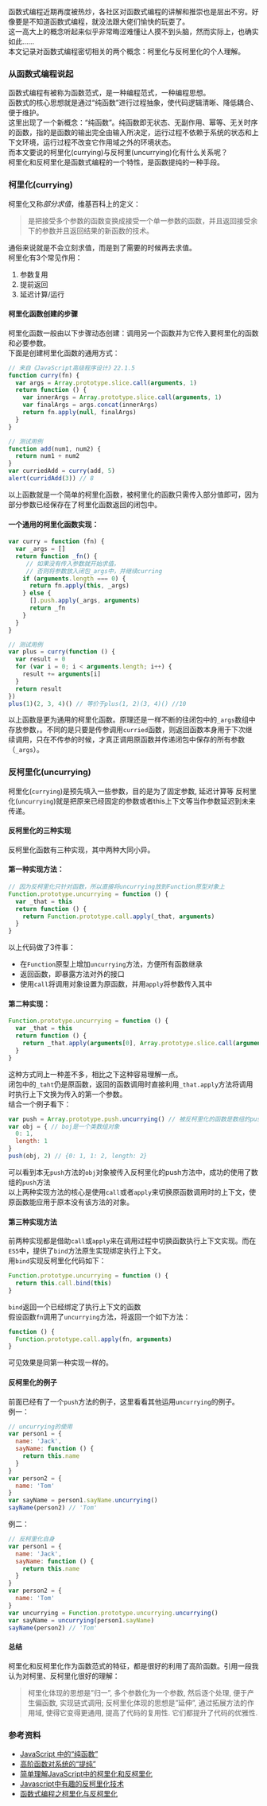 函数式编程近期再度被热炒，各社区对函数式编程的讲解和推崇也是层出不穷。好像要是不知道函数式编程，就没法跟大佬们愉快的玩耍了。  
这一高大上的概念听起来似乎非常晦涩难懂让人摸不到头脑，然而实际上，也确实如此……  
本文记录对函数式编程密切相关的两个概念：柯里化与反柯里化的个人理解。

### 从函数式编程说起
函数式编程有被称为函数范式，是一种编程范式，一种编程思想。  
函数式的核心思想就是通过“纯函数”进行过程抽象，使代码逻辑清晰、降低耦合、便于维护。  
这里出现了一个新概念：“纯函数”。纯函数即无状态、无副作用、幂等、无关时序的函数，指的是函数的输出完全由输入所决定，运行过程不依赖于系统的状态和上下文环境，运行过程不改变它作用域之外的环境状态。  
而本文要说的柯里化(currying)与反柯里(uncurrying)化有什么关系呢？  
柯里化和反柯里化是函数式编程的一个特性，是函数提纯的一种手段。

### 柯里化(currying)
柯里化又称*部分求值*，维基百科上的定义：
> 是把接受多个参数的函数变换成接受一个单一参数的函数，并且返回接受余下的参数并且返回结果的新函数的技术。 

通俗来说就是不会立刻求值，而是到了需要的时候再去求值。  
柯里化有3个常见作用：
1. 参数复用
2. 提前返回
3. 延迟计算/运行
#### 柯里化函数创建的步骤
柯里化函数一般由以下步骤动态创建：调用另一个函数并为它传入要柯里化的函数和必要参数。  
下面是创建柯里化函数的通用方式：
```js
// 来自《JavaScript高级程序设计》22.1.5
function curry(fn) {
  var args = Array.prototype.slice.call(arguments, 1)
  return function () {
    var innerArgs = Array.prototype.slice.call(arguments, 1)
    var finalArgs = args.concat(innerArgs)
    return fn.apply(null, finalArgs)
  }
}

// 测试用例
function add(num1, num2) {
  return num1 + num2
}
var curriedAdd = curry(add, 5)
alert(curridAdd(3)) // 8
```
以上函数就是一个简单的柯里化函数，被柯里化的函数只需传入部分值即可，因为部分参数已经保存在了柯里化函数返回的闭包中。
#### 一个通用的柯里化函数实现：
```js
var curry = function (fn) {
  var _args = []
  return function _fn() {
     // 如果没有传入参数就开始求值，
     // 否则将参数放入闭包_args中，并继续curring
    if (arguments.length === 0) {
      return fn.apply(this, _args)
    } else {
      [].push.apply(_args, arguments)
      return _fn
    }
  }
}

// 测试用例
var plus = curry(function () {
  var result = 0
  for (var i = 0; i < arguments.length; i++) {
    result += arguments[i]
  }
  return result
})
plus(1)(2, 3, 4)() // 等价于plus(1, 2)(3, 4)() //10
```
以上函数是更为通用的柯里化函数。原理还是一样不断的往闭包中的`_args`数组中存放参数，。不同的是只要是传参调用`curried`函数，则返回函数本身用于下次继续调用，只在不传参的时候，才真正调用原函数并传递闭包中保存的所有参数（`_args`）。

### 反柯里化(uncurrying)
柯里化(`currying`)是预先填入一些参数，目的是为了固定参数, 延迟计算等
反柯里化(`uncurrying`)就是把原来已经固定的参数或者this上下文等当作参数延迟到未来传递。  
#### 反柯里化的三种实现
反柯里化函数有三种实现，其中两种大同小异。  
#### 第一种实现方法：
```js
// 因为反柯里化只针对函数，所以直接将uncurrying放到Function原型对象上
Function.prototype.uncurrying = function () {
  var _that = this
  return function () {
    return Function.prototype.call.apply(_that, arguments)
  }
}
```
以上代码做了3件事：
- 在`Function`原型上增加`uncurrying`方法，方便所有函数继承
- 返回函数，即暴露方法对外的接口
- 使用`call`将调用对象设置为原函数，并用`apply`将参数传入其中
#### 第二种实现：
```js
Function.prototype.uncurrying = function () {
  var _that = this
  return function () {
    return _that.apply(arguments[0], Array.prototype.slice.call(arguments, 1))
  }
}
```
这种方式同上一种差不多，相比之下这种容易理解一点。  
闭包中的`_taht`仍是原函数，返回的函数调用时直接利用`_that.apply`方法将调用时执行上下文换为传入的第一个参数。  
结合一个例子看下：
```js
var push = Array.prototype.push.uncurrying() // 被反柯里化的函数是数组的push方法
var obj = { // boj是一个类数组对象
  0: 1,
  length: 1
}
push(obj, 2) // {0: 1, 1: 2, length: 2}
```
可以看到本无`push`方法的`obj`对象被传入反柯里化的push方法中，成功的使用了数组的`push`方法  
以上两种实现方法的核心是使用`call`或者`apply`来切换原函数调用时的上下文，使原函数能应用于原本没有该方法的对象。  
#### 第三种实现方法
前两种实现都是借助`call`或`apply`来在调用过程中切换函数执行上下文实现。而在`ES5`中，提供了`bind`方法原生实现绑定执行上下文。  
用`bind`实现反柯里化代码如下：
```js
Function.prototype.uncurrying = function () {
  return this.call.bind(this)
}
```
`bind`返回一个已经绑定了执行上下文的函数  
假设函数`fn`调用了`uncurrying`方法，将返回一个如下方法：
```js
function () {
  Function.prototype.call.apply(fn, arguments)
}
```
可见效果是同第一种实现一样的。
#### 反柯里化的例子
前面已经有了一个`push`方法的例子，这里看看其他运用`uncurrying`的例子。  
例一：
```js
// uncurrying的使用
var person1 = {
  name: 'Jack',
  sayName: function () {
    return this.name
  }
}
var person2 = {
  name: 'Tom'
}
var sayName = person1.sayName.uncurrying()
sayName(person2) // 'Tom'
```
例二：
```js
// 反柯里化自身
var person1 = {
  name: 'Jack',
  sayName: function () {
    return this.name
  }
}
var person2 = {
  name: 'Tom'
}
var uncurrying = Function.prototype.uncurrying.uncurrying()
var sayName = uncurrying(person1.sayName)
sayName(person2) // 'Tom'
```
#### 总结
柯里化和反柯里化作为函数范式的特征，都是很好的利用了高阶函数。引用一段我认为对柯里、反柯里化很好的理解：  
> 柯里化体现的思想是”归一”, 多个参数化为一个参数, 然后逐个处理, 便于产生偏函数, 实现链式调用; 
> 反柯里化体现的思想是”延伸”, 通过拓展方法的作用域, 使得它变得更通用, 提高了代码的复用性. 它们都提升了代码的优雅性.
### 参考资料
- [JavaScript 中的“纯函数”](https://www.h5jun.com/post/pure-function.html)
- [高阶函数对系统的“提纯”](https://www.h5jun.com/post/higher-order-function-play-with-pure-function.html)
- [简单理解JavaScript中的柯里化和反柯里化](https://rockjins.js.org/2017/02/15/curring-uncurring/)
- [Javascript中有趣的反柯里化技术](http://www.alloyteam.com/2013/08/javascript-zhong-you-qu-di-fan-ke-li-hua-ji-shu/#prettyPhoto)
- [函数式编程之柯里化与反柯里化](http://louiszhai.github.io/2015/12/16/currying/)
